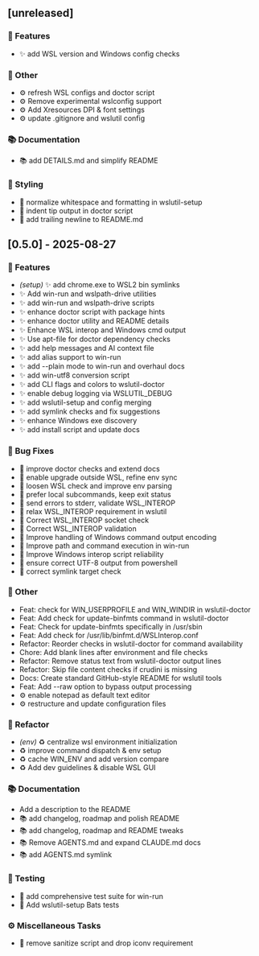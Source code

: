 ## [unreleased]

### 🚀 Features

- ✨ add WSL version and Windows config checks

### 💼 Other

- ⚙️ refresh WSL configs and doctor script
- ⚙️ Remove experimental wslconfig support
- ⚙️ Add Xresources DPI & font settings
- ⚙️ update .gitignore and wslutil config

### 📚 Documentation

- 📚 add DETAILS.md and simplify README

### 🎨 Styling

- 🎨 normalize whitespace and formatting in wslutil-setup
- 🎨 indent tip output in doctor script
- 🎨 add trailing newline to README.md

## [0.5.0] - 2025-08-27

### 🚀 Features

- *(setup)* ✨ add chrome.exe to WSL2 bin symlinks
- ✨ Add win-run and wslpath-drive utilities
- ✨ add win-run and wslpath-drive scripts
- ✨ enhance doctor script with package hints
- ✨ enhance doctor utility and README details
- ✨ Enhance WSL interop and Windows cmd output
- ✨ Use apt-file for doctor dependency checks
- ✨ add help messages and AI context file
- ✨ add alias support to win-run
- ✨ add --plain mode to win-run and overhaul docs
- ✨ add win-utf8 conversion script
- ✨ add CLI flags and colors to wslutil-doctor
- ✨ enable debug logging via WSLUTIL_DEBUG
- ✨ add wslutil-setup and config merging
- ✨ add symlink checks and fix suggestions
- ✨ enhance Windows exe discovery
- ✨ add install script and update docs

### 🐛 Bug Fixes

- 🐛 improve doctor checks and extend docs
- 🐛 enable upgrade outside WSL, refine env sync
- 🐛 loosen WSL check and improve env parsing
- 🐛 prefer local subcommands, keep exit status
- 🐛 send errors to stderr, validate WSL_INTEROP
- 🐛 relax WSL_INTEROP requirement in wslutil
- 🐛 Correct WSL_INTEROP socket check
- 🐛 Correct WSL_INTEROP validation
- 🐛 Improve handling of Windows command output encoding
- 🐛 Improve path and command execution in win-run
- 🐛 Improve Windows interop script reliability
- 🐛 ensure correct UTF-8 output from powershell
- 🐛 correct symlink target check

### 💼 Other

- Feat: check for WIN_USERPROFILE and WIN_WINDIR in wslutil-doctor
- Feat: Add check for update-binfmts command in wslutil-doctor
- Feat: Check for update-binfmts specifically in /usr/sbin
- Feat: Add check for /usr/lib/binfmt.d/WSLInterop.conf
- Refactor: Reorder checks in wslutil-doctor for command availability
- Chore: Add blank lines after environment and file checks
- Refactor: Remove status text from wslutil-doctor output lines
- Refactor: Skip file content checks if crudini is missing
- Docs: Create standard GitHub-style README for wslutil tools
- Feat: Add --raw option to bypass output processing
- ⚙️ enable notepad as default text editor
- ⚙️ restructure and update configuration files

### 🚜 Refactor

- *(env)* ♻️ centralize wsl environment initialization
- ♻️ improve command dispatch & env setup
- ♻️ cache WIN_ENV and add version compare
- ♻️ Add dev guidelines & disable WSL GUI

### 📚 Documentation

- Add a description to the README
- 📚 add changelog, roadmap and polish README
- 📚 add changelog, roadmap and README tweaks
- 📚 Remove AGENTS.md and expand CLAUDE.md docs
- 📚 add AGENTS.md symlink

### 🧪 Testing

- 🚨 add comprehensive test suite for win-run
- 🚨 Add wslutil-setup Bats tests

### ⚙️ Miscellaneous Tasks

- 🔧 remove sanitize script and drop iconv requirement
